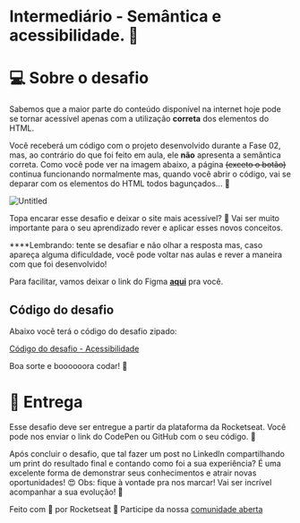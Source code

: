 # Intermediário - Semântica e acessibilidade. 💜

# 💻 Sobre o desafio

Sabemos que a maior parte do conteúdo disponível na internet hoje pode se tornar acessível apenas com a utilização **correta** dos elementos do HTML.

Você receberá um código com o projeto desenvolvido durante a Fase 02, mas, ao contrário do que foi feito em aula, ele **não** apresenta a semântica correta.
Como você pode ver na imagem abaixo, a página ~~(exceto o botão)~~ continua funcionando normalmente mas, quando você abrir o código, vai se deparar com os elementos do HTML todos bagunçados... **👀**

![Untitled](https://file.notion.so/f/f/08f749ff-d06d-49a8-a488-9846e081b224/18418cdb-7004-4d0b-a599-5cfac4c1ef22/Untitled.png?id=639ff5ff-afef-4964-a0b6-5845bce6a196&table=block&spaceId=08f749ff-d06d-49a8-a488-9846e081b224&expirationTimestamp=1709416800000&signature=sSJ6OBlWLE4cLwuT3NRccQ2Xn9NmP_evJb1zwq8dtf0&downloadName=Untitled.png)

Topa encarar esse desafio e deixar o site mais acessível? **💜**
Vai ser muito importante para o seu aprendizado rever e aplicar esses novos conceitos.

\*\*\*\*Lembrando: tente se desafiar e não olhar a resposta mas, caso apareça alguma dificuldade, você pode voltar nas aulas e rever a maneira com que foi desenvolvido!

Para facilitar, vamos deixar o link do Figma **[aqui](https://www.figma.com/file/rkDOHGPwwFtBNqEdHSuQPd/Projeto-02---Explorer?node-id=0%3A1)** pra você.

## Código do desafio

Abaixo você terá o código do desafio zipado:

[Código do desafio - Acessibilidade](https://s3-us-west-2.amazonaws.com/secure.notion-static.com/074e50c6-5bdf-4882-add6-b4443f3cd6d2/Untitled.zip)

Boa sorte e boooooora codar! **🚀**

# 📅 Entrega

Esse desafio deve ser entregue a partir da plataforma da Rocketseat.
Você pode nos enviar o link do CodePen ou GitHub com o seu código. 💜

Após concluir o desafio, que tal fazer um post no LinkedIn compartilhando um print do resultado final e contando como foi a sua experiência?
É uma excelente forma de demonstrar seus conhecimentos e atrair novas oportunidades! 😍
Obs: fique à vontade pra nos marcar! Vai ser incrível acompanhar a sua evolução! 💜

Feito com 💜 por Rocketseat 👋 Participe da nossa [comunidade aberta](https://discord.gg/Ns86RQyVH8)
